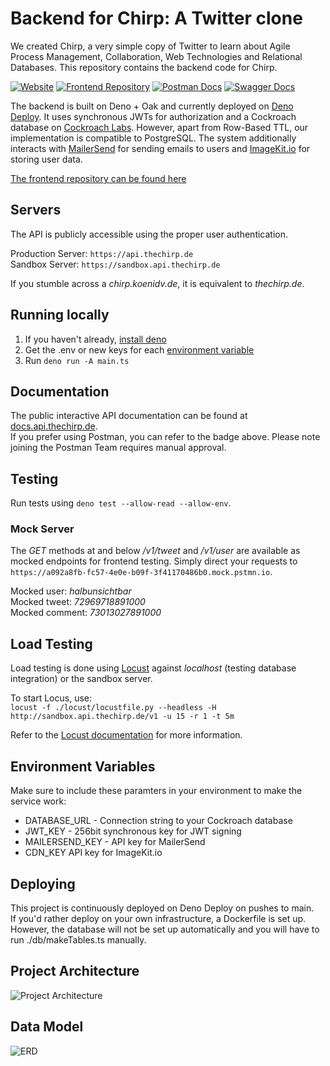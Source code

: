 # Backend for Chirp: A Twitter clone

We created Chirp, a very simple copy of Twitter to learn about Agile Process Management, Collaboration, Web Technologies and Relational Databases. This repository contains the backend code for Chirp.

[![Website](https://img.shields.io/website?down_message=Offline&label=API%20Status&up_message=Online&url=https%3A%2F%2Fapi.thechirp.de%2Fhealth)](https://api.thechirp.de)
[![Frontend Repository](https://img.shields.io/badge/Repository-Frontend-blue)](https://github.com/TobiasAschenbrenner/twitter-clone-frontend)
[![Postman Docs](https://img.shields.io/badge/Docs-Postman-orange)](https://lively-flare-730471.postman.co/workspace/Chirp~afca99b0-c47a-4215-8c99-a25d79e212a0/api/15277022-5be5-4bf6-b392-4d909e436d00)
[![Swagger Docs](https://img.shields.io/badge/Docs-Swagger%20UI-green)](https://docs.api.thechirp.de)

The backend is built on Deno + Oak and currently deployed on [Deno Deploy](https://deno.dev). It uses synchronous JWTs for authorization and a Cockroach database on [Cockroach Labs](https://www.cockroachlabs.com). However, apart from Row-Based TTL, our implementation is compatible to PostgreSQL.
The system additionally interacts with [MailerSend](https://mailersend.com) for sending emails to users and [ImageKit.io](https://imagekit.io) for storing user data.

[The frontend repository can be found here](https://github.com/TobiasAschenbrenner/twitter-clone-frontend)

## Servers

The API is publicly accessible using the proper user authentication.

Production Server: `https://api.thechirp.de`  
Sandbox Server: `https://sandbox.api.thechirp.de`

If you stumble across a *chirp.koenidv.de*, it is equivalent to *thechirp.de*.

## Running locally

1. If you haven't already, [install deno](https://deno.land/manual@v1.32.1/getting_started/installation)
2. Get the .env or new keys for each [environment variable](#environment-variables)
3. Run `deno run -A main.ts`

## Documentation

The public interactive API documentation can be found at [docs.api.thechirp.de](https://docs.api.thechirp.de).  
If you prefer using Postman, you can refer to the badge above. Please note joining the Postman Team requires manual approval.

## Testing

Run tests using `deno test --allow-read --allow-env`.

### Mock Server

The *GET* methods at and below */v1/tweet* and */v1/user* are available as mocked endpoints for frontend testing. Simply direct your requests to `https://a092a8fb-fc57-4e0e-b09f-3f41170486b0.mock.pstmn.io`.

Mocked user: *halbunsichtbar*  
Mocked tweet: *72969718891000*  
Mocked comment: *73013027891000*  

## Load Testing

Load testing is done using [Locust](https://locust.io) against *localhost* (testing database integration) or the sandbox server.

To start Locus, use:  
`locust -f ./locust/locustfile.py --headless -H http://sandbox.api.thechirp.de/v1 -u 15 -r 1 -t 5m`

Refer to the [Locust documentation](https://docs.locust.io/en/stable/configuration.html) for more information.

## Environment Variables

Make sure to include these paramters in your environment to make the service work:

- DATABASE_URL - Connection string to your Cockroach database
- JWT_KEY - 256bit synchronous key for JWT signing
- MAILERSEND_KEY - API key for MailerSend
- CDN_KEY API key for ImageKit.io

## Deploying

This project is continuously deployed on Deno Deploy on pushes to main.  
If you'd rather deploy on your own infrastructure, a Dockerfile is set up.
However, the database will not be set up automatically and you will have to run ./db/makeTables.ts manually.

## Project Architecture

![Project Architecture](https://user-images.githubusercontent.com/32238636/234537319-c985eb14-b7b1-4aee-9dec-dc9f81e96af7.png)

## Data Model

![ERD](https://user-images.githubusercontent.com/32238636/233807862-48738e40-b229-41fc-9754-92294f36f34a.png)
